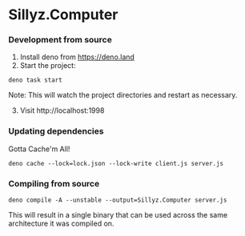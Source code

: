 # Sillyz.Computer

### Development from source

1. Install deno from https://deno.land
2. Start the project:

```
deno task start
```
Note: This will watch the project directories and restart as necessary.

3. Visit http://localhost:1998

### Updating dependencies

Gotta Cache'm All!

```
deno cache --lock=lock.json --lock-write client.js server.js
```

### Compiling from source

```
deno compile -A --unstable --output=Sillyz.Computer server.js
```

This will result in a single binary that can be used across the same architecture it was compiled on.
